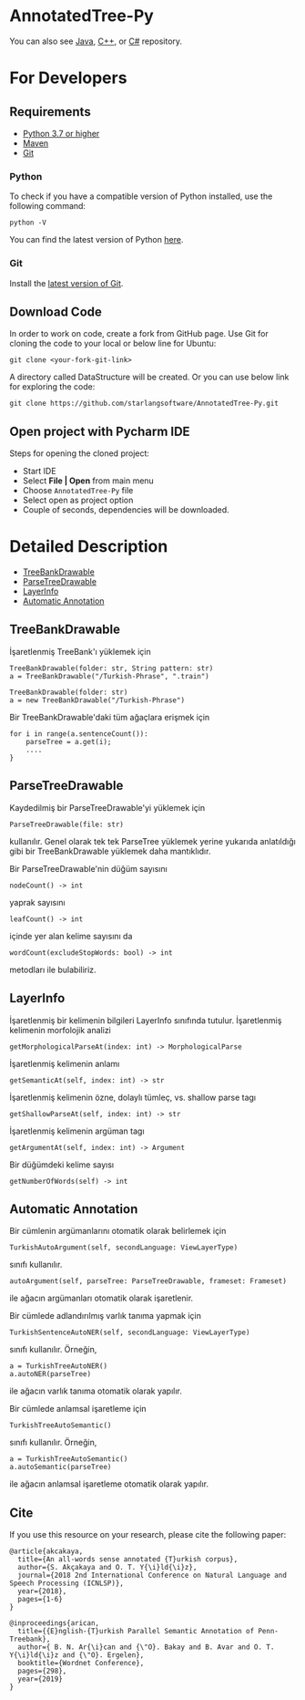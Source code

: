 # AnnotatedTree-Py

You can also see [Java](https://github.com/starlangsoftware/AnnotatedTree), [C++](https://github.com/starlangsoftware/AnnotatedTree-CPP), or [C#](https://github.com/starlangsoftware/AnnotatedTree-CS) repository.

For Developers
============

## Requirements

* [Python 3.7 or higher](#python)
* [Maven](#maven)
* [Git](#git)

### Python 

To check if you have a compatible version of Python installed, use the following command:

    python -V
    
You can find the latest version of Python [here](https://www.python.org/downloads/).

### Git

Install the [latest version of Git](https://git-scm.com/book/en/v2/Getting-Started-Installing-Git).

## Download Code

In order to work on code, create a fork from GitHub page. 
Use Git for cloning the code to your local or below line for Ubuntu:

	git clone <your-fork-git-link>

A directory called DataStructure will be created. Or you can use below link for exploring the code:

	git clone https://github.com/starlangsoftware/AnnotatedTree-Py.git

## Open project with Pycharm IDE

Steps for opening the cloned project:

* Start IDE
* Select **File | Open** from main menu
* Choose `AnnotatedTree-Py` file
* Select open as project option
* Couple of seconds, dependencies will be downloaded. 

Detailed Description
============
+ [TreeBankDrawable](#treebankdrawable)
+ [ParseTreeDrawable](#parsetreedrawable)
+ [LayerInfo](#layerinfo)
+ [Automatic Annotation](#automatic-annotation)

## TreeBankDrawable

İşaretlenmiş TreeBank'ı yüklemek için

	TreeBankDrawable(folder: str, String pattern: str)
	a = TreeBankDrawable("/Turkish-Phrase", ".train")

	TreeBankDrawable(folder: str)
	a = new TreeBankDrawable("/Turkish-Phrase")

Bir TreeBankDrawable'daki tüm ağaçlara erişmek için

	for i in range(a.sentenceCount()):
		parseTree = a.get(i);
		....
	}

## ParseTreeDrawable

Kaydedilmiş bir ParseTreeDrawable'yi yüklemek için

	ParseTreeDrawable(file: str)
	
kullanılır. Genel olarak tek tek ParseTree yüklemek yerine yukarıda anlatıldığı gibi bir TreeBankDrawable yüklemek daha mantıklıdır.

Bir ParseTreeDrawable'nin düğüm sayısını

	nodeCount() -> int
	
yaprak sayısını 

	leafCount() -> int
	
içinde yer alan kelime sayısını da

	wordCount(excludeStopWords: bool) -> int
	
metodları ile bulabiliriz.

## LayerInfo

İşaretlenmiş bir kelimenin bilgileri LayerInfo sınıfında tutulur. İşaretlenmiş kelimenin morfolojik
analizi

	getMorphologicalParseAt(index: int) -> MorphologicalParse

İşaretlenmiş kelimenin anlamı

	getSemanticAt(self, index: int) -> str

İşaretlenmiş kelimenin özne, dolaylı tümleç, vs. shallow parse tagı

	getShallowParseAt(self, index: int) -> str

İşaretlenmiş kelimenin argüman tagı

	getArgumentAt(self, index: int) -> Argument
	
Bir düğümdeki kelime sayısı

	getNumberOfWords(self) -> int

## Automatic Annotation

Bir cümlenin argümanlarını otomatik olarak belirlemek için

	TurkishAutoArgument(self, secondLanguage: ViewLayerType)

sınıfı kullanılır. 

	autoArgument(self, parseTree: ParseTreeDrawable, frameset: Frameset)

ile ağacın argümanları otomatik olarak işaretlenir.

Bir cümlede adlandırılmış varlık tanıma yapmak için

	TurkishSentenceAutoNER(self, secondLanguage: ViewLayerType)

sınıfı kullanılır. Örneğin,

	a = TurkishTreeAutoNER()
	a.autoNER(parseTree)

ile ağacın varlık tanıma otomatik olarak yapılır.

Bir cümlede anlamsal işaretleme için

	TurkishTreeAutoSemantic()

sınıfı kullanılır. Örneğin,

	a = TurkishTreeAutoSemantic()
	a.autoSemantic(parseTree)

ile ağacın anlamsal işaretleme otomatik olarak yapılır.

## Cite
If you use this resource on your research, please cite the following paper: 

```
@article{akcakaya,
  title={An all-words sense annotated {T}urkish corpus},
  author={S. Akçakaya and O. T. Y{\i}ld{\i}z},
  journal={2018 2nd International Conference on Natural Language and Speech Processing (ICNLSP)},
  year={2018},
  pages={1-6}
}

@inproceedings{arican,
  title={{E}nglish-{T}urkish Parallel Semantic Annotation of Penn-Treebank},
  author={ B. N. Ar{\i}can and {\"O}. Bakay and B. Avar and O. T. Y{\i}ld{\i}z and {\"O}. Ergelen},
  booktitle={Wordnet Conference},
  pages={298},
  year={2019}
}
